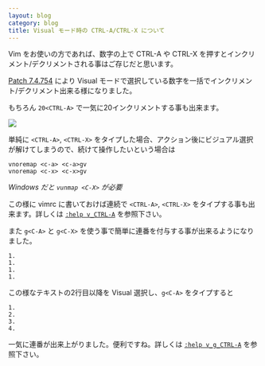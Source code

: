 ```yaml
---
layout: blog
category: blog
title: Visual モード時の CTRL-A/CTRL-X について
---
```


Vim をお使いの方であれば、数字の上で CTRL-A や CTRL-X を押すとインクリメント/デクリメントされる事はご存じだと思います。

[Patch 7.4.754](https://groups.google.com/forum/#!topic/vim_dev/5u4nnnUbA70) により Visual モードで選択している数字を一括でインクリメント/デクリメント出来る様になりました。

もちろん `20<CTRL-A>` で一気に20インクリメントする事も出来ます。

![](http://vim-jp.org/assets/images/visual-ctrl-a-ctrl-x.gif)

単純に `<CTRL-A>`, `<CTRL-X>` をタイプした場合、アクション後にビジュアル選択が解けてしまうので、続けて操作したいという場合は

```vim
vnoremap <c-a> <c-a>gv
vnoremap <c-x> <c-x>gv
```
*Windows だと `vunmap <C-X>` が必要*

この様に vimrc に書いておけば連続で `<CTRL-A>`, `<CTRL-X>` をタイプする事も出来ます。詳しくは [`:help v_CTRL-A`](http://vim-jp.org/vimdoc-ja/change.html#v_CTRL-A) を参照下さい。

また `g<C-A>` と `g<C-X>` を使う事で簡単に連番を付与する事が出来るようになりました。

```
1.
1.
1.
1.
```

この様なテキストの2行目以降を Visual 選択し、`g<C-A>` をタイプすると

```
1.
2.
3.
4.
```

一気に連番が出来上がりました。便利ですね。詳しくは [`:help v_g_CTRL-A`](http://vim-jp.org/vimdoc-ja/change.html#v_g_CTRL-A) を参照下さい。
